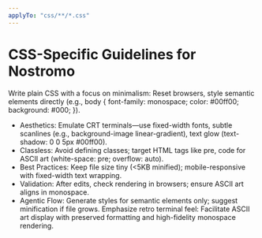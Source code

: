 ```yaml
---
applyTo: "css/**/*.css"
---
```

# CSS-Specific Guidelines for Nostromo
Write plain CSS with a focus on minimalism: Reset browsers, style semantic elements directly (e.g., body { font-family: monospace; color: #00ff00; background: #000; }).
- Aesthetics: Emulate CRT terminals—use fixed-width fonts, subtle scanlines (e.g., background-image linear-gradient), text glow (text-shadow: 0 0 5px #00ff00).
- Classless: Avoid defining classes; target HTML tags like pre, code for ASCII art (white-space: pre; overflow: auto).
- Best Practices: Keep file size tiny (<5KB minified); mobile-responsive with fixed-width text wrapping.
- Validation: After edits, check rendering in browsers; ensure ASCII art aligns in monospace.
- Agentic Flow: Generate styles for semantic elements only; suggest minification if file grows.
Emphasize retro terminal feel: Facilitate ASCII art display with preserved formatting and high-fidelity monospace rendering.